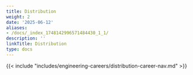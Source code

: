```yaml
---
title: Distribution
weight: 2
date: '2025-06-12'
aliases:
- /docs/_index_1748142996571484430_1_1/
description: ''
linkTitle: Distribution
type: docs
---
```


{{< include "includes/engineering-careers/distribution-career-nav.md" >}}
